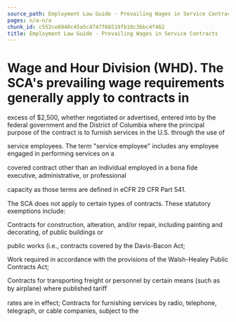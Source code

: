 ```yaml
---
source_path: Employment Law Guide - Prevailing Wages in Service Contracts.md
pages: n/a-n/a
chunk_id: c552ce8940c45a5c4747f68519fb10c3bbc4f462
title: Employment Law Guide - Prevailing Wages in Service Contracts
---
```

# Wage and Hour Division (WHD). The SCA's prevailing wage requirements generally apply to contracts in

excess of $2,500, whether negotiated or advertised, entered into by the federal government and the District of Columbia where the principal purpose of the contract is to furnish services in the U.S. through the use of

service employees. The term "service employee" includes any employee engaged in performing services on a

covered contract other than an individual employed in a bona ﬁde executive, administrative, or professional

capacity as those terms are deﬁned in eCFR 29 CFR Part 541.

The SCA does not apply to certain types of contracts. These statutory exemptions include:

Contracts for construction, alteration, and/or repair, including painting and decorating, of public buildings or

public works (i.e., contracts covered by the Davis-Bacon Act;

Work required in accordance with the provisions of the Walsh-Healey Public Contracts Act;

Contracts for transporting freight or personnel by certain means (such as by airplane) where published tariﬀ

rates are in eﬀect; Contracts for furnishing services by radio, telephone, telegraph, or cable companies, subject to the
